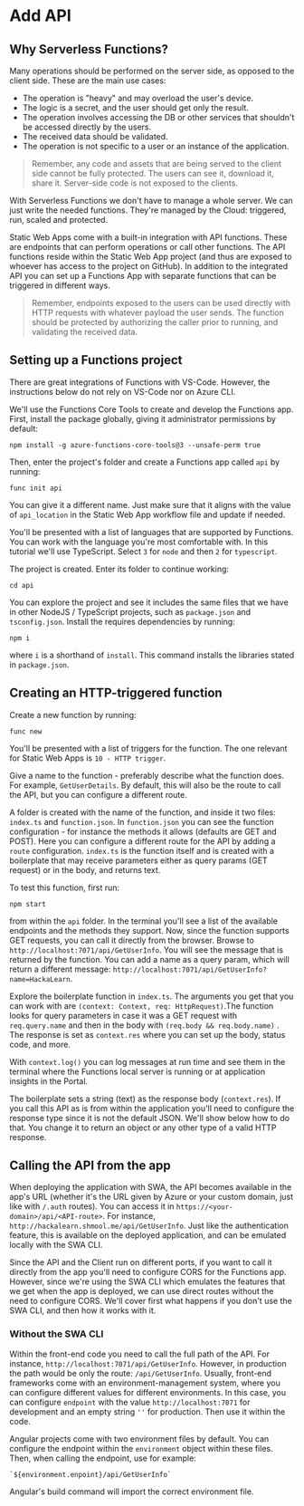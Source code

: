 # Add API

## Why Serverless Functions?

Many operations should be performed on the server side, as opposed to the client side. These are the main use cases:

* The operation is "heavy" and may overload the user's device.
* The logic is a secret, and the user should get only the result.
* The operation involves accessing the DB or other services that shouldn't be accessed directly by the users.
* The received data should be validated.
* The operation is not specific to a user or an instance of the application.

> Remember, any code and assets that are being served to the client side cannot be fully protected. The users can see it, download it, share it. Server-side code is not exposed to the clients.

With Serverless Functions we don't have to manage a whole server. We can just write the needed functions. They're managed by the Cloud: triggered, run, scaled and protected. 

Static Web Apps come with a built-in integration with API functions. These are endpoints that can perform operations or call other functions. The API functions reside within the Static Web App project \(and thus are exposed to whoever has access to the project on GitHub\). In addition to the integrated API you can set up a Functions App with separate functions that can be triggered in different ways. 

> Remember, endpoints exposed to the users can be used directly with HTTP requests with whatever payload the user sends. The function should be protected by authorizing the caller prior to running, and validating the received data.

## Setting up a Functions project

There are great integrations of Functions with VS-Code. However, the instructions below do not rely on VS-Code nor on Azure CLI.

We'll use the Functions Core Tools to create and develop the Functions app. First, install the package globally, giving it administrator permissions by default:

```text
npm install -g azure-functions-core-tools@3 --unsafe-perm true
```

Then, enter the project's folder and create a Functions app called `api` by running:

```text
func init api
```

You can give it a different name. Just make sure that it aligns with the value of `api_location` in the Static Web App workflow file and update if needed.

You'll be presented with a list of languages that are supported by Functions. You can work with the language you're most comfortable with. In this tutorial we'll use TypeScript. Select `3` for `node` and then `2` for `typescript`. 

The project is created. Enter its folder to continue working:

```text
cd api
```

You can explore the project and see it includes the same files that we have in other NodeJS / TypeScript projects, such as `package.json` and `tsconfig.json`. Install the requires dependencies by running:

```text
npm i
```

where `i` is a shorthand of `install`. This command installs the libraries stated in `package.json`.

## Creating an HTTP-triggered function

Create a new function by running:

```text
func new
```

You'll be presented with a list of triggers for the function. The one relevant for Static Web Apps is `10 - HTTP trigger`.

Give a name to the function - preferably describe what the function does. For example, `GetUserDetails`. By default, this will also be the route to call the API, but you can configure a different route. 

A folder is created with the name of the function, and inside it two files: `index.ts` and `function.json`. In `function.json` you can see the function configuration - for instance the methods it allows \(defaults are GET and POST\). Here you can configure a different route for the API by adding a `route` configuration. `index.ts` is the function itself and is created with a boilerplate that may receive parameters either as query params \(GET request\) or in the body, and returns text.

To test this function, first run:

```text
npm start
```

from within the `api` folder. In the terminal you'll see a list of the available endpoints and the methods they support. Now, since the function supports GET requests, you can call it directly from the browser. Browse to `http://localhost:7071/api/GetUserInfo`. You will see the message that is returned by the function. You can add a name as a query param, which will return a different message: `http://localhost:7071/api/GetUserInfo?name=HackaLearn`. 

Explore the boilerplate function in `index.ts`. The arguments you get that you can work with are `(context: Context, req: HttpRequest)`.The function looks for query parameters in case it was a GET request with `req.query.name` and then in the body with `(req.body && req.body.name)`​​​​​​​ . The response is set as `context.res` where you can set up the body, status code, and more. 

With `context.log()`​​​​​​​ you can log messages at run time and see them in the terminal where the Functions local server is running or at application insights in the Portal.

The boilerplate sets a string \(text\) as the response body \(`context.res`\). If you call this API as is from within the application you'll need to configure the response type since it is not the default JSON. We'll show below how to do that. You change it to return an object or any other type of a valid HTTP response.

## Calling the API from the app

When deploying the application with SWA, the API becomes available in the app's URL \(whether it's the URL given by Azure or your custom domain, just like with `/.auth` routes\). You can access it in `https://<your-domain>/api/<API-route>`. For instance, `http://hackalearn.shmool.me/api/GetUserInfo`. Just like the authentication feature, this is available on the deployed application, and can be emulated locally with the SWA CLI.

Since the API and the Client run on different ports, if you want to call it directly from the app you'll need to configure CORS for the Functions app. However, since we're using the SWA CLI which emulates the features that we get when the app is deployed, we can use direct routes without the need to configure CORS. We'll cover first what happens if you don't use the SWA CLI, and then how it works with it.

### Without the SWA CLI

Within the front-end code you need to call the full path of the API. For instance, `http://localhost:7071/api/GetUserInfo`. However, in production the path would be only the route: `/api/GetUserInfo`. Usually, front-end frameworks come with an environment-management system, where you can configure different values for different environments. In this case, you can configure `endpoint` with the value `http://localhost:7071` for development and an empty string `''` for production. Then use it within the code.

Angular projects come with two environment files by default. You can configure the endpoint within the `environment` object within these files. Then, when calling the endpoint, use for example: 

```text
`${environment.enpoint}/api/GetUserInfo`
```

Angular's build command will import the correct environment file.

